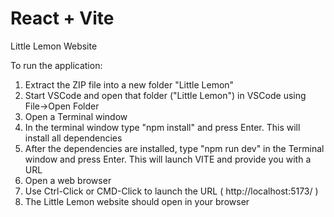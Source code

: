 # React + Vite

Little Lemon Website

To run the application:

1. Extract the ZIP file into a new folder "Little Lemon"
2. Start VSCode and open that folder ("Little Lemon") in VSCode using File->Open Folder
3. Open a Terminal window
4. In the terminal window type "npm install" and press Enter. This will install all dependencies
5. After the dependencies are installed, type "npm run dev" in the Terminal window and press Enter. This will launch VITE and provide you with a URL
6. Open a web browser
7. Use Ctrl-Click or CMD-Click to launch the URL ( http://localhost:5173/ )
8. The Little Lemon website should open in your browser
